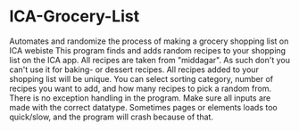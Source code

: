 # ICA-Grocery-List
Automates and randomize the process of making a grocery shopping list on ICA webiste
This program finds and adds random recipes to your shopping list on the ICA app. All recipes are taken from "middagar".
As such don't you can't use it for baking- or dessert recipes. All recipes added to your shopping list will be unique. 
You can select sorting category, number of recipes you want to add, and how many recipes to pick a random from.
There is no exception handling in the program. Make sure all inputs are made with the correct datatype. 
Sometimes pages or elements loads too quick/slow, and the program will crash because of that. 
